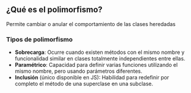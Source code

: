 ## ¿Qué es el polimorfismo?

Permite cambiar o anular el comportamiento de las clases heredadas

### Tipos de polimorfismo

- **Sobrecarga**: Ocurre cuando existen métodos con el mismo nombre y funcionalidad similar en clases totalmente independientes entre ellas.
- **Paramétrico**:  Capacidad para definir varias funciones utilizando el mismo nombre, pero usando parámetros diferentes.
- **Inclusión** (único disponible en JS): Habilidad para redefinir por completo el método de una superclase en una subclase.